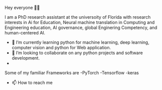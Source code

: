 Hey everyone 👋🏾


I am a PhD research assistant at the universoity of Florida with research interests in Ai for Education, Neural machine translation in Computing and Engineering education, AI governance, global Enginering Competency, and human-centered AI.
- 🌱 I’m currently learning python for machine learning, deep learning, computer vision and python for Web application.
- 💞️ I’m looking to collaborate on any python projects and software development.
- 
Some of my familiar Frameworks are
-PyTorch
-Tensorflow
-keras

- 📫 How to reach me 
<!---
unruli/unruli is a ✨ special ✨ repository because its `README.md` (this file) appears on your GitHub profile.
You can click the Preview link to take a look at your changes.
--->
